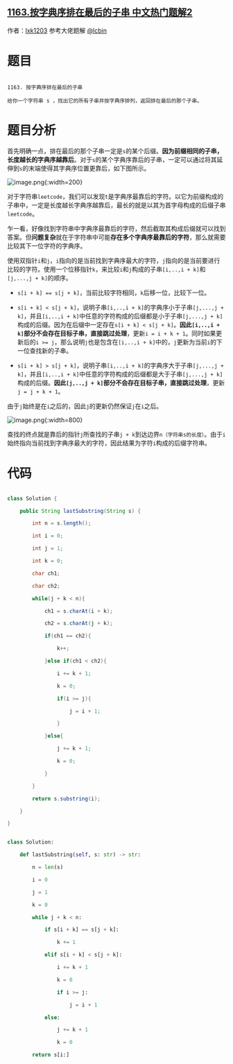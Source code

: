 ## [1163.按字典序排在最后的子串 中文热门题解2](https://leetcode.cn/problems/last-substring-in-lexicographical-order/solutions/100000/javapython3shuang-zhi-zhen-bi-jiao-tu-ji-pvb6)

作者：[lxk1203](https://leetcode.cn/u/lxk1203)
参考大佬题解 [@lcbin](/u/lcbin/)

# 题目
```
1163. 按字典序排在最后的子串
给你一个字符串 s ，找出它的所有子串并按字典序排列，返回排在最后的那个子串。
```

# 题目分析
首先明确一点，排在最后的那个子串一定是`s`的某个后缀。**因为前缀相同的子串，长度越长的字典序越靠后**。对于`s`的某个字典序靠后的子串，一定可以通过将其延伸到`s`的末端使得其字典序位置更靠后，如下图所示。

![image.png](https://pic.leetcode.cn/1682302425-KzAMTN-image.png){:width=200}

对于字符串`leetcode`，我们可以发现`t`是字典序最靠后的字符。以它为前缀构成的子串中，一定是长度越长字典序越靠后，最长的就是以其为首字母构成的后缀子串`leetcode`。

乍一看，好像找到字符串中字典序最靠后的字符，然后截取其构成后缀就可以找到答案。但**问题复杂**就在于字符串中可能**存在多个字典序最靠后的字符**，那么就需要比较其下一位字符的字典序。

使用双指针`i`和`j`，`i`指向的是当前找到字典序最大的字符，`j`指向的是当前要进行比较的字符。使用一个位移指针`k`，来比较`i`和`j`构成的子串`[i,..,i + k]`和`[j,...,j + k]`的顺序。
- `s[i + k] == s[j + k]`，当前比较字符相同，`k`后移一位，比较下一位。
- `s[i + k] < s[j + k]`，说明子串`[i,..,i + k]`的字典序小于子串`[j,...,j + k]`，并且`[i,..,i + k]`中任意的字符构成的后缀都是小于子串`[j,...,j + k]`构成的后缀。因为在后缀中一定存在`s[i + k] < s[j + k]`。**因此`[i,..,i + k]`部分不会存在目标子串，直接跳过处理**，更新`i = i + k + 1`。同时如果更新后的`i >= j`，那么说明`j`也是包含在`[i,..,i + k]`中的，`j`更新为当前`i`的下一位查找新的子串。
- `s[i + k] > s[j + k]`，说明子串`[i,..,i + k]`的字典序大于子串`[j,...,j + k]`，并且`[i,..,i + k]`中任意的字符构成的后缀都是大于子串`[j,...,j + k]`构成的后缀。**因此`[j,..,j + k]`部分不会存在目标子串，直接跳过处理**，更新`j = j + k + 1`。
由于`j`始终是在`i`之后的，因此`j`的更新仍然保证`j`在`i`之后。

![image.png](https://pic.leetcode.cn/1682303779-SQyHXF-image.png){:width=800}

查找的终点就是靠后的指针`j`所查找的子串`j + k`到达边界`n（字符串s的长度）`。由于`i`始终指向当前找到字典序最大的字符，因此结果为字符`i`构成的后缀字符串。

# 代码
```java []
class Solution {
    public String lastSubstring(String s) {
        int n = s.length();
        int i = 0;
        int j = 1;
        int k = 0;
        char ch1;
        char ch2;
        while(j + k < n){
            ch1 = s.charAt(i + k);
            ch2 = s.charAt(j + k);
            if(ch1 == ch2){
                k++;
            }else if(ch1 < ch2){
                i += k + 1;
                k = 0;
                if(i >= j){
                    j = i + 1;
                }
            }else{
                j += k + 1;
                k = 0;
            }
        }
        return s.substring(i);
    }
}
```
```python []
class Solution:
    def lastSubstring(self, s: str) -> str:
        n = len(s)
        i = 0
        j = 1
        k = 0
        while j + k < n:
            if s[i + k] == s[j + k]:
                k += 1
            elif s[i + k] < s[j + k]:
                i += k + 1
                k = 0
                if i >= j:
                    j = i + 1
            else:
                j += k + 1
                k = 0
        return s[i:]
```

